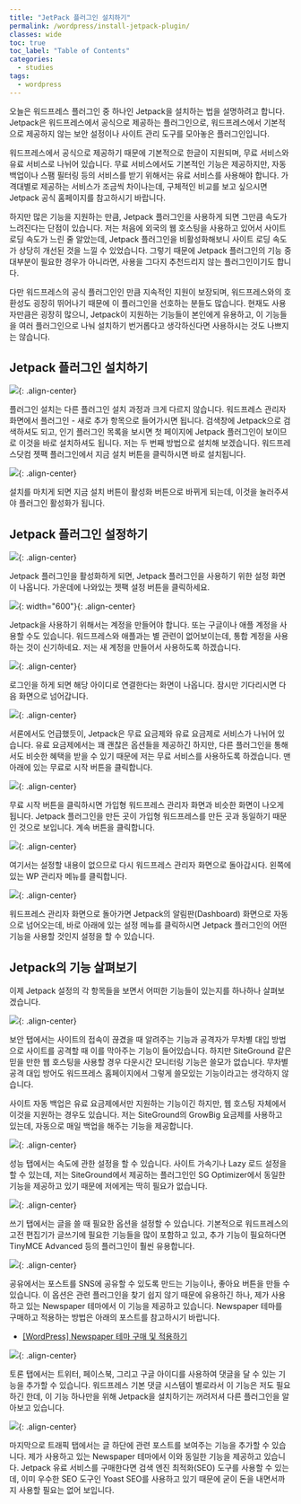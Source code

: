 ```yaml
---
title: "JetPack 플러그인 설치하기"
permalink: /wordpress/install-jetpack-plugin/
classes: wide
toc: true
toc_label: "Table of Contents"
categories:
  - studies
tags:
  - wordpress
---
```


오늘은 워드프레스 플러그인 중 하나인 Jetpack을 설치하는 법을 설명하려고 합니다. Jetpack은 워드프레스에서 공식으로 제공하는 플러그인으로, 워드프레스에서 기본적으로 제공하지 않는 보안 설정이나 사이트 관리 도구를 모아놓은 플러그인입니다.

워드프레스에서 공식으로 제공하기 때문에 기본적으로 한글이 지원되며, 무료 서비스와 유료 서비스로 나뉘어 있습니다. 무료 서비스에서도 기본적인 기능은 제공하지만, 자동 백업이나 스팸 필터링 등의 서비스를 받기 위해서는 유료 서비스를 사용해야 합니다. 가격대별로 제공하는 서비스가 조금씩 차이나는데, 구체적인 비교를 보고 싶으시면 Jetpack 공식 홈페이지를 참고하시기 바랍니다.

하지만 많은 기능을 지원하는 만큼, Jetpack 플러그인을 사용하게 되면 그만큼 속도가 느려진다는 단점이 있습니다. 저는 처음에 외국의 웹 호스팅을 사용하고 있어서 사이트 로딩 속도가 느린 줄 알았는데, Jetpack 플러그인을 비활성화해보니 사이트 로딩 속도가 상당히 개선된 것을 느낄 수 있었습니다. 그렇기 때문에 Jetpack 플러그인의 기능 중 대부분이 필요한 경우가 아니라면, 사용을 그다지 추천드리지 않는 플러그인이기도 합니다.

다만 워드프레스의 공식 플러그인인 만큼 지속적인 지원이 보장되며, 워드프레스와의 호환성도 굉장히 뛰어나기 때문에 이 플러그인을 선호하는 분들도 많습니다. 현재도 사용자만큼은 굉장히 많으니, Jetpack이 지원하는 기능들이 본인에게 유용하고, 이 기능들을 여러 플러그인으로 나눠 설치하기 번거롭다고 생각하신다면 사용하시는 것도 나쁘지는 않습니다.

## Jetpack 플러그인 설치하기

![](/assets/images/WP/015/01.png){: .align-center}

플러그인 설치는 다른 플러그인 설치 과정과 크게 다르지 않습니다. 워드프레스 관리자 화면에서 플러그인 - 새로 추가 항목으로 들어가시면 됩니다. 검색창에 Jetpack으로 검색하셔도 되고, 인기 플러그인 목록을 보시면 첫 페이지에 Jetpack 플러그인이 보이므로 이것을 바로 설치하셔도 됩니다. 저는 두 번째 방법으로 설치해 보겠습니다. 워드프레스닷컴 젯팩 플러그인에서 지금 설치 버튼을 클릭하시면 바로 설치됩니다.

![](/assets/images/WP/015/02.png){: .align-center}

설치를 마치게 되면 지금 설치 버튼이 활성화 버튼으로 바뀌게 되는데, 이것을 눌러주셔야 플러그인 활성화가 됩니다.

## Jetpack 플러그인 설정하기

![](/assets/images/WP/015/03.png){: .align-center}

Jetpack 플러그인을 활성화하게 되면, Jetpack 플러그인을 사용하기 위한 설정 화면이 나옵니다. 가운데에 나와있는 젯팩 설정 버튼을 클릭하세요.

![](/assets/images/WP/015/04.png){: width="600"}{: .align-center}

Jetpack을 사용하기 위해서는 계정을 만들어야 합니다. 또는 구글이나 애플 계정을 사용할 수도 있습니다. 워드프레스와 애플과는 별 관련이 없어보이는데, 통합 계정을 사용하는 것이 신기하네요. 저는 새 계정을 만들어서 사용하도록 하겠습니다.

![](/assets/images/WP/015/05.png){: .align-center}

로그인을 하게 되면 해당 아이디로 연결한다는 화면이 나옵니다. 잠시만 기다리시면 다음 화면으로 넘어갑니다.

![](/assets/images/WP/015/06.png){: .align-center}

서론에서도 언급했듯이, Jetpack은 무료 요금제와 유료 요금제로 서비스가 나뉘어 있습니다. 유료 요금제에서는 꽤 괜찮은 옵션들을 제공하긴 하지만, 다른 플러그인을 통해서도 비슷한 혜택을 받을 수 있기 때문에 저는 무료 서비스를 사용하도록 하겠습니다. 맨 아래에 있는 무료로 시작 버튼을 클릭합니다.

![](/assets/images/WP/015/07.png){: .align-center}

무료 시작 버튼을 클릭하시면 가입형 워드프레스 관리자 화면과 비슷한 화면이 나오게 됩니다. Jetpack 플러그인을 만든 곳이 가입형 워드프레스를 만든 곳과 동일하기 때문인 것으로 보입니다. 계속 버튼을 클릭합니다.

![](/assets/images/WP/015/08.png){: .align-center}

여기서는 설정할 내용이 없으므로 다시 워드프레스 관리자 화면으로 돌아갑시다. 왼쪽에 있는 WP 관리자 메뉴를 클릭합니다.

![](/assets/images/WP/015/09.png){: .align-center}

워드프레스 관리자 화면으로 돌아가면 Jetpack의 알림판(Dashboard) 화면으로 자동으로 넘어오는데, 바로 아래에 있는 설정 메뉴를 클릭하시면 Jetpack 플러그인의 어떤 기능을 사용할 것인지 설정을 할 수 있습니다.

## Jetpack의 기능 살펴보기

이제 Jetpack 설정의 각 항목들을 보면서 어떠한 기능들이 있는지를 하나하나 살펴보겠습니다.

![](/assets/images/WP/015/10.png){: .align-center}

보안 탭에서는 사이트의 접속이 끊겼을 때 알려주는 기능과 공격자가 무차별 대입 방법으로 사이트를 공격할 때 이를 막아주는 기능이 들어있습니다. 하지만 SiteGround 같은 믿을 만한 웹 호스팅을 사용할 경우 다운시간 모니터링 기능은 쓸모가 없습니다. 무차별 공격 대입 방어도 워드프레스 홈페이지에서 그렇게 쓸모있는 기능이라고는 생각하지 않습니다.

사이트 자동 백업은 유료 요금제에서만 지원하는 기능이긴 하지만, 웹 호스팅 자체에서 이것을 지원하는 경우도 있습니다. 저는 SiteGround의 GrowBig 요금제를 사용하고 있는데, 자동으로 매일 백업을 해주는 기능을 제공합니다.

![](/assets/images/WP/015/11.png){: .align-center}

성능 탭에서는 속도에 관한 설정을 할 수 있습니다. 사이트 가속기나 Lazy 로드 설정을 할 수 있는데, 저는 SiteGround에서 제공하는 플러그인인 SG Optimizer에서 동일한 기능을 제공하고 있기 때문에 저에게는 딱히 필요가 없습니다.

![](/assets/images/WP/015/12.png){: .align-center}

쓰기 탭에서는 글을 쓸 때 필요한 옵션을 설정할 수 있습니다. 기본적으로 워드프레스의 고전 편집기가 글쓰기에 필요한 기능들을 많이 포함하고 있고, 추가 기능이 필요하다면 TinyMCE Advanced 등의 플러그인이 훨씬 유용합니다.

![](/assets/images/WP/015/13.png){: .align-center}

공유에서는 포스트를 SNS에 공유할 수 있도록 만드는 기능이나, 좋아요 버튼을 만들 수 있습니다. 이 옵션은 관련 플러그인을 찾기 쉽지 않기 때문에 유용하긴 하나, 제가 사용하고 있는 Newspaper 테마에서 이 기능을 제공하고 있습니다. Newspaper 테마를 구매하고 적용하는 방법은 아래의 포스트를 참고하시기 바랍니다.

- [[WordPress] Newspaper 테마 구매 및 적용하기](/wordpress/buy-newspaper-theme/)

![](/assets/images/WP/015/14.png){: .align-center}

토론 탭에서는 트위터, 페이스북, 그리고 구글 아이디를 사용하여 댓글을 달 수 있는 기능을 추가할 수 있습니다. 워드프레스 기본 댓글 시스템이 별로라서 이 기능은 저도 필요하긴 한데, 이 기능 하나만을 위해 Jetpack을 설치하기는 꺼려저셔 다른 플러그인을 알아보고 있습니다.

![](/assets/images/WP/015/15.png){: .align-center}

마지막으로 트래픽 탭에서는 글 하단에 관련 포스트를 보여주는 기능을 추가할 수 있습니다. 제가 사용하고 있는 Newspaper 테마에서 이와 동일한 기능을 제공하고 있습니다. Jetpack 유료 서비스를 구매한다면 검색 엔진 최적화(SEO) 도구를 사용할 수 있는데, 이미 우수한 SEO 도구인 Yoast SEO를 사용하고 있기 때문에 굳이 돈을 내면서까지 사용할 필요는 없어 보입니다.